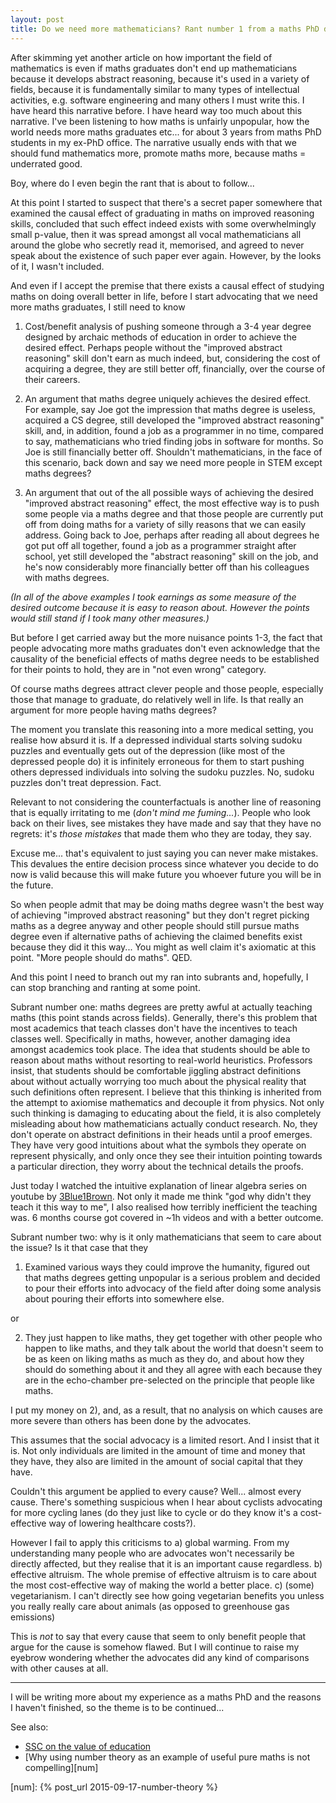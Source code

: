 ```yaml
---
layout: post
title: Do we need more mathematicians? Rant number 1 from a maths PhD dropout.
---
```


After skimming yet another article on how important the field of mathematics is
even if maths graduates don't end up mathematicians because it develops
abstract reasoning, because it's used in a variety of fields, because it is
fundamentally similar to many types of intellectual activities, e.g. software
engineering and many others I must write this. I have heard this narrative
before. I have heard way too much about this narrative. I've been listening to
how maths is unfairly unpopular, how the world needs more maths graduates
etc... for about 3 years from maths PhD students in my ex-PhD office. The
narrative usually ends with that we should fund mathematics more, promote maths
more, because maths = underrated good.

Boy, where do I even begin the rant that is about to follow...

At this point I started to suspect that there's a secret paper somewhere that
examined the causal effect of graduating in maths on improved reasoning skills,
concluded that such effect indeed exists with some overwhelmingly small
p-value, then it was spread amongst all vocal mathematicians all around the
globe who secretly read it, memorised, and agreed to never speak about the
existence of such paper ever again. However, by the looks of it, I wasn't
included.

And even if I accept the premise that there exists a causal effect of studying
maths on doing overall better in life, before I start advocating that we need
more maths graduates, I still need to know

1) Cost/benefit analysis of pushing someone through a 3-4 year degree designed
by archaic methods of education in order to achieve the desired effect. Perhaps
people without the "improved abstract reasoning" skill don't earn as much
indeed, but, considering the cost of acquiring a degree, they are still better
off, financially, over the course of their careers.

2) An argument that maths degree uniquely achieves the desired effect. For
example, say Joe got the impression that maths degree is useless, acquired a CS
degree, still developed the "improved abstract reasoning" skill, and, in
addition, found a job as a programmer in no time, compared to say,
mathematicians who tried finding jobs in software for months. So Joe is still
financially better off. Shouldn't mathematicians, in the face of this scenario,
back down and say we need more people in STEM except maths degrees?

3) An argument that out of the all possible ways of achieving the desired
"improved abstract reasoning" effect, the most effective way is to push some
people via a maths degree and that those people are currently put off from
doing maths for a variety of silly reasons that we can easily address. Going
back to Joe, perhaps after reading all about degrees he got put off all
together, found a job as a programmer straight after school, yet still
developed the "abstract reasoning" skill on the job, and he's now considerably
more financially better off than his colleagues with maths degrees.

*(In all of the above examples I took earnings as some measure of the desired
outcome because it is easy to reason about. However the points would still
stand if I took many other measures.)*

But before I get carried away but the more nuisance points 1-3, the fact that
people advocating more maths graduates don't even acknowledge that the
causality of the beneficial effects of maths degree needs to be established for
their points to hold, they are in "not even wrong" category.

Of course maths degrees attract clever people and those people, especially
those that manage to graduate, do relatively well in life. Is that really an
argument for more people having maths degrees?

The moment you translate this reasoning into a more medical setting, you
realise how absurd it is. If a depressed individual starts solving sudoku
puzzles and eventually gets out of the depression (like most of the depressed
people do) it is infinitely erroneous for them to start pushing others
depressed individuals into solving the sudoku puzzles. No, sudoku puzzles don't
treat depression. Fact.

Relevant to not considering the counterfactuals is another line of reasoning
that is equally irritating to me (*don't mind me fuming...*). People who look
back on their lives, see mistakes they have made and say that they have no
regrets: it's *those mistakes* that made them who they are today, they say.

Excuse me... that's equivalent to just saying you can never make mistakes. This
devalues the entire decision process since whatever you decide to do now is
valid because this will make future you whoever future you will be in the
future.

So when people admit that may be doing maths degree wasn't the best way of
achieving "improved abstract reasoning" but they don't regret picking maths as
a degree anyway and other people should still pursue maths degree even if
alternative paths of achieving the claimed benefits exist because they did it
this way... You might as well claim it's axiomatic at this point. "More people
should do maths". QED.

And this point I need to branch out my ran into subrants and, hopefully, I can
stop branching and ranting at some point.

Subrant number one: maths degrees are pretty awful at actually teaching maths
(this point stands across fields). Generally, there's this problem that most
academics that teach classes don't have the incentives to teach classes well.
Specifically in maths, however, another damaging idea amongst academics took
place. The idea that students should be able to reason about maths without
resorting to real-world heuristics. Professors insist, that students should be
comfortable jiggling abstract definitions about without actually worrying too
much about the physical reality that such definitions often represent. I
believe that this thinking is inherited from the attempt to axiomise
mathematics and decouple it from physics. Not only such thinking is damaging to
educating about the field, it is also completely misleading about how
mathematicians actually conduct research. No, they don't operate on abstract
definitions in their heads until a proof emerges. They have very good
intuitions about what the symbols they operate on represent physically, and
only once they see their intuition pointing towards a particular direction,
they worry about the technical details the proofs.

Just today I watched the intuitive explanation of linear algebra series on
youtube by [3Blue1Brown][youtube]. Not only it made me think "god why didn't
they teach it this way to me", I also realised how terribly inefficient the
teaching was. 6 months course got covered in ~1h videos and with a better
outcome.

Subrant number two: why is it only mathematicians that seem to care about the
issue? Is it that case that they

1) Examined various ways they could improve the humanity, figured out that
maths degrees getting unpopular is a serious problem and decided to pour their
efforts into advocacy of the field after doing some analysis about pouring
their efforts into somewhere else.

or

2) They just happen to like maths, they get together with other people who
happen to like maths, and they talk about the world that doesn't seem to be as keen
on liking maths as much as they do, and about how they should do something
about it and they all agree with each because they are in the echo-chamber
pre-selected on the principle that people like maths.

I put my money on 2), and, as a result, that no analysis on which causes are
more severe than others has been done by the advocates.

This assumes that the social advocacy is a limited resort. And I insist that it
is. Not only individuals are limited in the amount of time and money that they
have, they also are limited in the amount of social capital that they have.

Couldn't this argument be applied to every cause? Well... almost every cause.
There's something suspicious when I hear about cyclists advocating for more
cycling lanes (do they just like to cycle or do they know it's a cost-effective
way of lowering healthcare costs?).

However I fail to apply this criticisms to a) global warming. From my
understanding many people who are advocates won't necessarily be directly
affected, but they realise that it is an important cause regardless. b)
effective altruism. The whole premise of effective altruism is to care about
the most cost-effective way of making the world a better place. c) (some)
vegetarianism. I can't directly see how going vegetarian benefits you unless
you really really care about animals (as opposed to greenhouse gas emissions)

This is *not* to say that every cause that seem to only benefit people that
argue for the cause is somehow flawed. But I will continue to raise my eyebrow
wondering whether the advocates did any kind of comparisons with other causes
at all.

------------------

I will be writing more about my experience as a maths PhD and the reasons I
haven't finished, so the theme is to be continued...

See also:

* [SSC on the value of education][ed]
* [Why using number theory as an example of useful pure maths is not compelling][num]


[youtube]: https://www.youtube.com/playlist?list=PLZHQObOWTQDPD3MizzM2xVFitgF8hE
[ed]: https://slatestarcodex.com/2014/05/23/ssc-gives-a-graduation-speech/
[num]: {% post_url 2015-09-17-number-theory  %}
